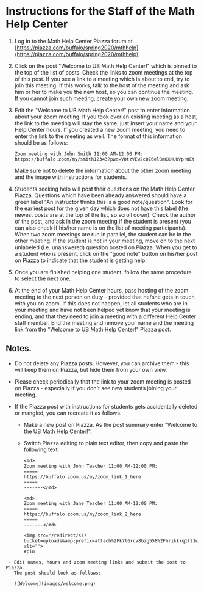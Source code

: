# Instructions for the Staff of the Math Help Center

1. Log in to the Math Help Center Piazza forum at [https://piazza.com/buffalo/spring2020/mthhelp](https://piazza.com/buffalo/spring2020/mthhelp)

2. Click on the post "Welcome to UB Math Help Center!" which is pinned to the top of the list of posts. Check the links to zoom meetings at the top of this post. If you see a link to a meeting which is about to end, try to join this meeting. If this works, talk to the host of the meeting and ask him or her to make you the new host, so you can continue the meeting. If you cannot join such meeting, create your own new zoom meeting.

3. Edit the "Welcome to UB Math Help Center!" post to enter information about your zoom  meeting. If you took over an existing meeting as a host, the link to the meeting will stay the same, just insert your name and your Help Center hours. If you created a new zoom meeting, you need to enter the link to the meeting as well. The format of this information should be as follows:

    ```
    Zoom meeting with John Smith 11:00 AM-12:00 PM:
    https://buffalo.zoom/my/smith12343?pwd=V0tzVEw2c0Z6elBmOXNUUVprOEt
    ```
    Make sure not to delete the information about the other  zoom meeting and the image with instructions for students.

4. Students seeking help will post their questions on the Math Help Center Piazza. Questions which have been already answered should have a green label "An instructor thinks this is a good note/question". Look for the earliest post for the given day which does not have this label (the newest posts are at the top of the list, so scroll down). Check the author of the post, and ask in the zoom meeting if the student is present (you can also check if his/her name is on the list of meeting participants). When two zoom meetings are run in parallel, the student can be in the other meeting. If the student is not in your meeting, move on to the next unlabeled (i.e. unanswered) question posted on Piazza. When you get to a student who is present, click on the "good note" button on his/her post on Piazza to indicate that the student is getting help.

5. Once you are finished helping one student, follow the same procedure to select the next one.

6. At the end of your Math Help Center hours, pass hosting of the zoom meeting to the next person on duty - provided that he/she gets in touch with you on zoom. If this does not happen, let all students who are in your meeting and have not been helped yet know that your meeting is ending, and that they need to join a meeting with a different Help Center staff member.
End the meeting and remove your name and the meeting link from the "Welcome to UB Math Help Center!" Piazza post.



## Notes.
*  Do not delete any Piazza posts. However, you can archive them - this will keep them on Piazza,  but hide them from your own view.
*  Please check periodically that the link to your zoom meeting is posted on Piazza - especially if you don't see new students joining your meeting.
* If the Piazza post with instructions for students gets accidentally deleted or mangled, you can recreate it as follows.

  - Make a new post on Piazza. As the post summary enter "Welcome to the UB Math Help Center!".
  - Switch Piazza editing to plain text editor, then copy and paste the following text:

    ```
    <md>
    Zoom meeting with John Teacher 11:00 AM-12:00 PM:
    =====
    https://buffalo.zoom.us/my/zoom_link_1_here
    =====
    -------</md>

    <md>
    Zoom meeting with Jane Teacher 11:00 AM-12:00 PM:
    =====
    https://buffalo.zoom.us/my/zoom_link_2_here
    =====
    -------</md>

    <img src="/redirect/s3?bucket=uploads&amp;prefix=attach%2Fk7t6rcv8big558%2Fhrikkkq1l21wq%2Fk833t94jjmq6%2Fhelp_center_instructions.png" alt="">
    #pin
```
 - Edit names, hours and zoom meeting links and submit the post to Piazza.
   The post should look as follows:

   ![Welcome](images/welcome.png)
